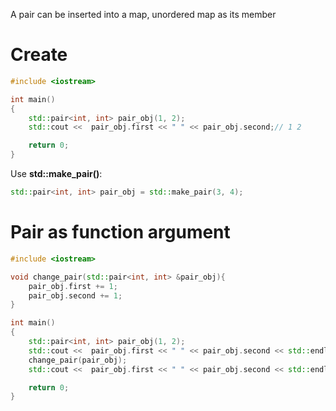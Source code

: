 A pair can be inserted into a map, unordered map as its member
# Create
```cpp
#include <iostream>

int main()
{
    std::pair<int, int> pair_obj(1, 2);
    std::cout <<  pair_obj.first << " " << pair_obj.second;// 1 2

    return 0;
}
```
Use **std::make_pair()**:
```cpp
std::pair<int, int> pair_obj = std::make_pair(3, 4);
```
# Pair as function argument
```cpp
#include <iostream>

void change_pair(std::pair<int, int> &pair_obj){
    pair_obj.first += 1;
    pair_obj.second += 1;
}

int main()
{
    std::pair<int, int> pair_obj(1, 2);
    std::cout <<  pair_obj.first << " " << pair_obj.second << std::endl;// 1 2
    change_pair(pair_obj);
    std::cout <<  pair_obj.first << " " << pair_obj.second << std::endl;// 1 2

    return 0;
}
```